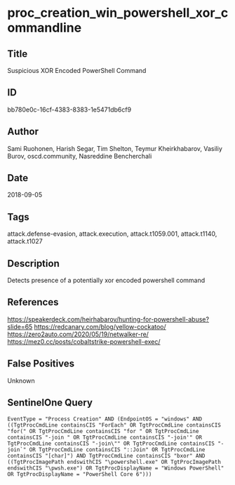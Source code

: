 # proc_creation_win_powershell_xor_commandline

## Title
Suspicious XOR Encoded PowerShell Command

## ID
bb780e0c-16cf-4383-8383-1e5471db6cf9

## Author
Sami Ruohonen, Harish Segar, Tim Shelton, Teymur Kheirkhabarov, Vasiliy Burov, oscd.community, Nasreddine Bencherchali

## Date
2018-09-05

## Tags
attack.defense-evasion, attack.execution, attack.t1059.001, attack.t1140, attack.t1027

## Description
Detects presence of a potentially xor encoded powershell command

## References
https://speakerdeck.com/heirhabarov/hunting-for-powershell-abuse?slide=65
https://redcanary.com/blog/yellow-cockatoo/
https://zero2auto.com/2020/05/19/netwalker-re/
https://mez0.cc/posts/cobaltstrike-powershell-exec/

## False Positives
Unknown

## SentinelOne Query
```
EventType = "Process Creation" AND (EndpointOS = "windows" AND ((TgtProcCmdLine containsCIS "ForEach" OR TgtProcCmdLine containsCIS "for(" OR TgtProcCmdLine containsCIS "for " OR TgtProcCmdLine containsCIS "-join " OR TgtProcCmdLine containsCIS "-join'" OR TgtProcCmdLine containsCIS "-join\"" OR TgtProcCmdLine containsCIS "-join`" OR TgtProcCmdLine containsCIS "::Join" OR TgtProcCmdLine containsCIS "[char]") AND TgtProcCmdLine containsCIS "bxor" AND ((TgtProcImagePath endswithCIS "\powershell.exe" OR TgtProcImagePath endswithCIS "\pwsh.exe") OR TgtProcDisplayName = "Windows PowerShell" OR TgtProcDisplayName = "PowerShell Core 6")))

```